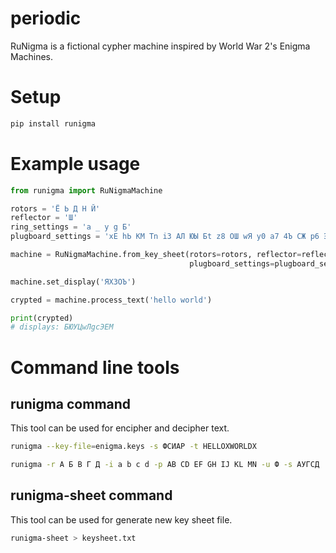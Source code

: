 # periodic

RuNigma is a fictional cypher machine inspired by World War 2's Enigma Machines.

# Setup

```bash
pip install runigma
```


# Example usage

```python
from runigma import RuNigmaMachine

rotors = 'Ё Ь Д Н Й'
reflector = 'Ш'
ring_settings = 'a _ y g Б'
plugboard_settings = 'xЕ hЬ КМ Тn iЗ АЛ ЮЫ Бt z8 ОШ wЯ y0 a7 4Ъ СЖ p6 Эe g_ 2b dc'

machine = RuNigmaMachine.from_key_sheet(rotors=rotors, reflector=reflector, ring_settings=ring_settings,
                                        plugboard_settings=plugboard_settings)

machine.set_display('ЯХ3ОЪ')

crypted = machine.process_text('hello world')

print(crypted)
# displays: БЮУЦwЛgcЭЕМ
```

# Command line tools

## runigma command

This tool can be used for encipher and decipher text.

```bash
runigma --key-file=enigma.keys -s ФСИАР -t HELLOXWORLDX
```

```bash
runigma -r A Б В Г Д -i a b c d -p AB CD EF GH IJ KL MN -u Ф -s АУГСД
```

## runigma-sheet command

This tool can be used for generate new key sheet file.

```bash
runigma-sheet > keysheet.txt
```
